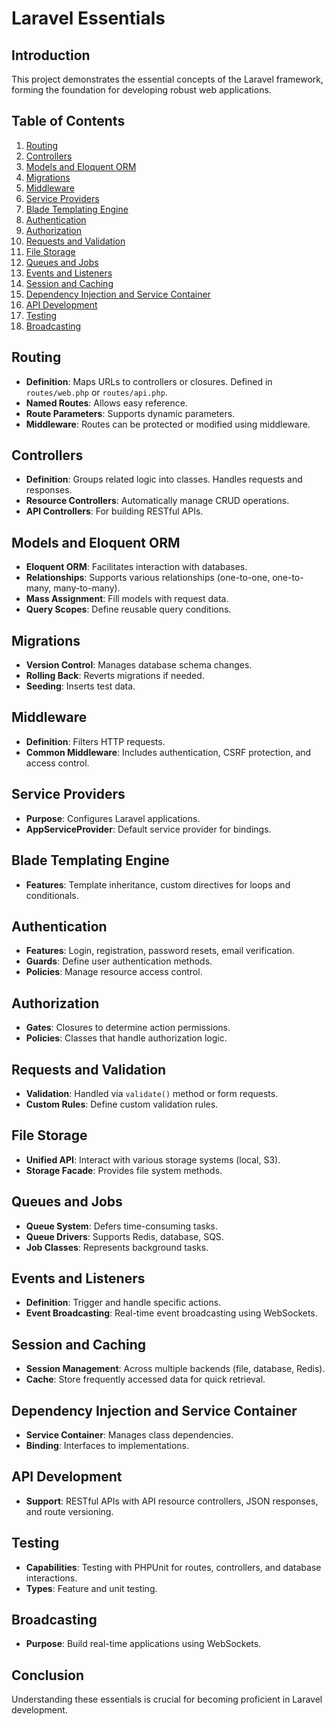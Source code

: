 # Laravel Essentials

## Introduction
This project demonstrates the essential concepts of the Laravel framework, forming the foundation for developing robust web applications. 

## Table of Contents
1. [Routing](#routing)
2. [Controllers](#controllers)
3. [Models and Eloquent ORM](#models-and-eloquent-orm)
4. [Migrations](#migrations)
5. [Middleware](#middleware)
6. [Service Providers](#service-providers)
7. [Blade Templating Engine](#blade-templating-engine)
8. [Authentication](#authentication)
9. [Authorization](#authorization)
10. [Requests and Validation](#requests-and-validation)
11. [File Storage](#file-storage)
12. [Queues and Jobs](#queues-and-jobs)
13. [Events and Listeners](#events-and-listeners)
14. [Session and Caching](#session-and-caching)
15. [Dependency Injection and Service Container](#dependency-injection-and-service-container)
16. [API Development](#api-development)
17. [Testing](#testing)
18. [Broadcasting](#broadcasting)

## Routing
- **Definition**: Maps URLs to controllers or closures. Defined in `routes/web.php` or `routes/api.php`.
- **Named Routes**: Allows easy reference.
- **Route Parameters**: Supports dynamic parameters.
- **Middleware**: Routes can be protected or modified using middleware.

## Controllers
- **Definition**: Groups related logic into classes. Handles requests and responses.
- **Resource Controllers**: Automatically manage CRUD operations.
- **API Controllers**: For building RESTful APIs.

## Models and Eloquent ORM
- **Eloquent ORM**: Facilitates interaction with databases.
- **Relationships**: Supports various relationships (one-to-one, one-to-many, many-to-many).
- **Mass Assignment**: Fill models with request data.
- **Query Scopes**: Define reusable query conditions.

## Migrations
- **Version Control**: Manages database schema changes.
- **Rolling Back**: Reverts migrations if needed.
- **Seeding**: Inserts test data.

## Middleware
- **Definition**: Filters HTTP requests.
- **Common Middleware**: Includes authentication, CSRF protection, and access control.

## Service Providers
- **Purpose**: Configures Laravel applications.
- **AppServiceProvider**: Default service provider for bindings.

## Blade Templating Engine
- **Features**: Template inheritance, custom directives for loops and conditionals.

## Authentication
- **Features**: Login, registration, password resets, email verification.
- **Guards**: Define user authentication methods.
- **Policies**: Manage resource access control.

## Authorization
- **Gates**: Closures to determine action permissions.
- **Policies**: Classes that handle authorization logic.

## Requests and Validation
- **Validation**: Handled via `validate()` method or form requests.
- **Custom Rules**: Define custom validation rules.

## File Storage
- **Unified API**: Interact with various storage systems (local, S3).
- **Storage Facade**: Provides file system methods.

## Queues and Jobs
- **Queue System**: Defers time-consuming tasks.
- **Queue Drivers**: Supports Redis, database, SQS.
- **Job Classes**: Represents background tasks.

## Events and Listeners
- **Definition**: Trigger and handle specific actions.
- **Event Broadcasting**: Real-time event broadcasting using WebSockets.

## Session and Caching
- **Session Management**: Across multiple backends (file, database, Redis).
- **Cache**: Store frequently accessed data for quick retrieval.

## Dependency Injection and Service Container
- **Service Container**: Manages class dependencies.
- **Binding**: Interfaces to implementations.

## API Development
- **Support**: RESTful APIs with API resource controllers, JSON responses, and route versioning.

## Testing
- **Capabilities**: Testing with PHPUnit for routes, controllers, and database interactions.
- **Types**: Feature and unit testing.

## Broadcasting
- **Purpose**: Build real-time applications using WebSockets.

## Conclusion
Understanding these essentials is crucial for becoming proficient in Laravel development.

